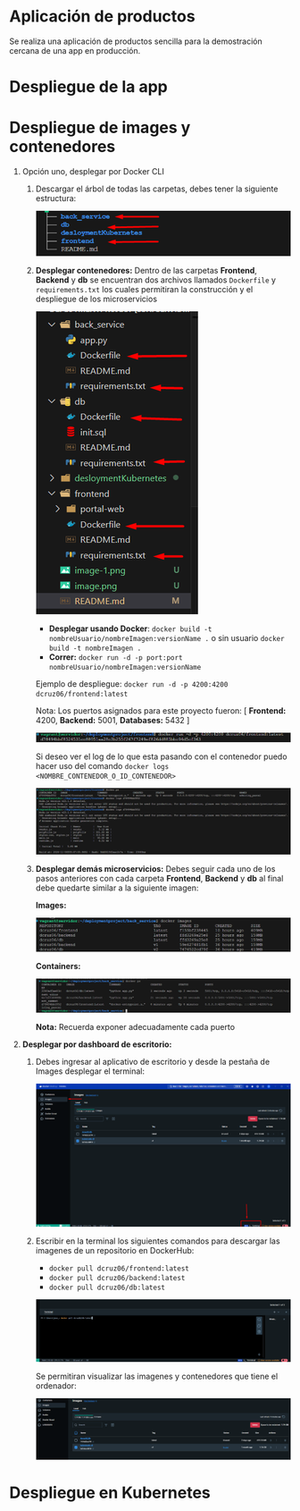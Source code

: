 # Aplicación de productos
Se realiza una aplicación de productos sencilla para la demostración cercana de una app en producción.

# Despliegue de la app

# Despliegue de images y contenedores

1. Opción uno, desplegar por Docker CLI
    1. Descargar el árbol de todas las carpetas, debes tener la siguiente estructura:
    
        ![alt text](image.png)

    2. **Desplegar contenedores:** Dentro de las carpetas **Frontend**, **Backend** y **db** se encuentran dos archivos llamados ```Dockerfile``` y ```requirements.txt``` los cuales permitiran la construcción y el despliegue de los microservicios
    
        ![alt text](image-2.png)

        * **Desplegar usando Docker**: ```docker build -t nombreUsuario/nombreImagen:versionName .``` o sin usuario ```docker build -t nombreImagen .```
        * **Correr:** ```docker run -d -p port:port nombreUsuario/nombreImagen:versionName```

        Ejemplo de despliegue: ```docker run -d -p 4200:4200 dcruz06/frontend:latest```

        Nota: Los puertos asignados para este proyecto fueron: [
             **Frontend:** 4200,
             **Backend:**  5001,
             **Databases:** 5432
        ]
        
        ![alt text](image-3.png)
        
        Si deseo ver el log de lo que esta pasando con el contenedor puedo hacer uso del comando ```docker logs <NOMBRE_CONTENEDOR_O_ID_CONTENEDOR>```

        ![alt text](image-4.png)

    3. **Desplegar demás microservicios:**
        Debes seguir cada uno de los pasos anteriores con cada carpeta **Frontend**, **Backend** y **db** al final debe quedarte similar a la siguiente imagen:
        
        **Images:**

        ![alt text](image-6.png)

        **Containers:**

        ![alt text](image-5.png)

        **Nota:** Recuerda exponer adecuadamente cada puerto

2. **Desplegar por dashboard de escritorio:**
    1. Debes ingresar al aplicativo de escritorio y desde la pestaña de Images desplegar el terminal:
    
        ![alt text](image-7.png)    

    2. Escribir en la terminal los siguientes comandos para descargar las imagenes de un repositorio en DockerHub:

        * ```docker pull dcruz06/frontend:latest```
        * ```docker pull dcruz06/backend:latest```
        * ```docker pull dcruz06/db:latest```

        ![alt text](image-8.png)

        Se permitiran visualizar las imagenes y contenedores que tiene el ordenador:
        
        ![alt text](image-9.png)

# Despliegue en Kubernetes